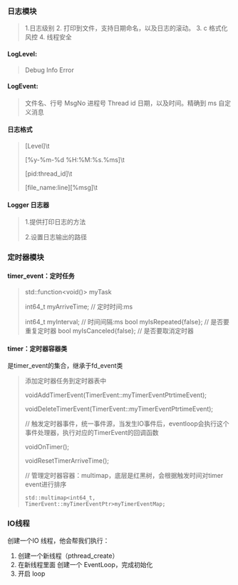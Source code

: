 ### 日志模块

> 1.日志级别
> 2. 打印到文件，支持日期命名，以及日志的滚动。
> 3. c 格式化风控
> 4. 线程安全

#### LogLevel:

> Debug
> Info
> Error

#### LogEvent:

> 文件名、行号
> MsgNo
> 进程号
> Thread id
> 日期，以及时间。精确到 ms
> 自定义消息

#### 日志格式

> [Level]\\t
>
> [%y-%m-%d %H:%M:%s.%ms]\t
>
> [pid:thread_id]\t
>
> [file_name:line][%msg]\t

#### Logger 日志器

> 1.提供打印日志的方法
>
> 2.设置日志输出的路径

### 定时器模块

#### timer_event：定时任务

> std::function<void()> myTask
>
> int64_t myArriveTime;     // 定时时间:ms
>
> int64_t myInterval;       // 时间间隔:ms
> bool myIsRepeated{false}; // 是否要重复定时器
> bool myIsCanceled{false}; // 是否要取消定时器

#### timer：定时器容器类

是timer_event的集合，继承于fd_event类

> 添加定时器任务到定时器表中
>
> voidAddTimerEvent(TimerEvent::myTimerEventPtrtimeEvent);
>
> voidDeleteTimerEvent(TimerEvent::myTimerEventPtrtimeEvent);
>
> // 触发定时器事件，统一事件源，当发生IO事件后，eventloop会执行这个事件处理器，执行对应的TimerEvent的回调函数
>
> voidOnTimer();
>
> voidResetTimerArriveTime();
>
>
> // 管理定时器容器：multimap，底层是红黑树，会根据触发时间对timer event进行排序
>
>     std::multimap<int64_t, TimerEvent::myTimerEventPtr>myTimerEventMap;


### IO线程

创建一个IO 线程，他会帮我们执行：

1. 创建一个新线程（pthread_create）
2. 在新线程里面 创建一个 EventLoop，完成初始化
3. 开启 loop
